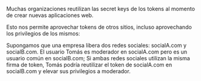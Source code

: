 Muchas organizaciones reutilizan las secret keys de los tokens al momento de crear nuevas aplicaciones web.

Esto nos permite aprovechar tokens de otros sitios, incluso aprovechando los privilegios de los mismos:

Supongamos que una empresa libera dos redes sociales: socialA.com y socialB.com. El usuario Tomás es moderador en socialA.com pero es un usuario común en socialB.com; Si ambas redes sociales utilizan la misma firma de token, Tomás podría reutilizar el token de socialA.com en socialB.com y elevar sus privilegios a moderador.
